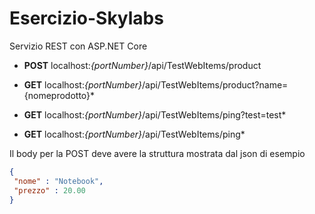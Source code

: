 # Esercizio-Skylabs
Servizio REST con ASP.NET Core

- **POST**  localhost:*{portNumber}*/api/TestWebItems/product

- **GET**   localhost:*{portNumber}*/api/TestWebItems/product?name={nomeprodotto}*

- **GET**   localhost:*{portNumber}*/api/TestWebItems/ping?test=test*

- **GET**   localhost:*{portNumber}*/api/TestWebItems/ping*

Il body per la POST deve avere la struttura mostrata dal json di esempio

```json
{
 "nome" : "Notebook",
 "prezzo" : 20.00
}
```